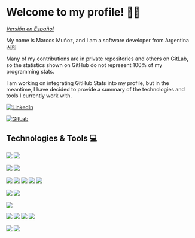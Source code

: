 

<!-- Thank you Martin Heinz for tips https://towardsdatascience.com/build-a-stunning-readme-for-your-github-profile-9b80434fe5d7 -->
# Welcome to my profile! 🙌🏻

[*Versión en Español*](https://github.com/marcoss2009/marcoss2009/blob/master/README.md)

My name is Marcos Muñoz, and I am a software developer from Argentina 🇦🇷

Many of my contributions are in private repositories and others on GitLab, so the statistics shown on GitHub do not represent 100% of my programming stats.

I am working on integrating GitHub Stats into my profile, but in the meantime, I have decided to provide a summary of the technologies and tools I currently work with.

[![LinkedIn](https://img.shields.io/badge/LinkedIn-informational?style=flat&logo=linkedin&logoColor=white&color=0A66C2)](https://www.linkedin.com/in/mmunozba/)

[![GitLab](https://img.shields.io/badge/GitLab-informational?style=flat&logo=gitlab&logoColor=white&color=FC6D26)](https://www.gitlab.com/marcoss2009/)

## Technologies & Tools 💻
![](https://img.shields.io/badge/OS-Rocky_Linux_9-informational?style=flat&logo=rockylinux&logoColor=white&color=10B981)
![](https://img.shields.io/badge/OS-macOS-informational?style=flat&logo=apple&logoColor=white&color=000)

![](https://img.shields.io/badge/Editor-PhpStorm-informational?style=flat&logo=phpstorm&logoColor=white&color=000)
![](https://img.shields.io/badge/Editor-IntelliJ_IDEA-informational?style=flat&logo=intellij-idea&logoColor=white&color=000)

![](https://img.shields.io/badge/Code-PHP-informational?style=flat&logo=php&logoColor=white&color=777BB4)
![](https://img.shields.io/badge/Code-JavaScript-informational?style=flat&logo=javascript&logoColor=white&color=F7DF1E)
![](https://img.shields.io/badge/Code-ABAP-informational?style=flat&logo=sap&logoColor=white&color=0FAAFF)
![](https://img.shields.io/badge/Learning-Python-informational?style=flat&logo=python&logoColor=white&color=3776AB)
![](https://img.shields.io/badge/ReLearning-Java-informational?style=flat&logo=intellij-idea&logoColor=white&color=f89820)

![](https://img.shields.io/badge/Framework-Laravel-informational?style=flat&logo=laravel&logoColor=white&color=FF2D20)
![](https://img.shields.io/badge/Framework-Vue-informational?style=flat&logo=vue.js&logoColor=white&color=4FC08D)

![](https://img.shields.io/badge/Database-MariaDB-informational?style=flat&logo=mariadb&logoColor=white&color=003545)

![](https://img.shields.io/badge/Collaboration-Asana-informational?style=flat&logo=asana&logoColor=white&color=F06A6A)
![](https://img.shields.io/badge/Collaboration-Slack-informational?style=flat&logo=slack&logoColor=white&color=4A154B)
![](https://img.shields.io/badge/Tools-Kubernetes-informational?style=flat&logo=kubernetes&logoColor=white&color=326CE5)
![](https://img.shields.io/badge/Tools-Docker-informational?style=flat&logo=docker&logoColor=white&color=2496ED)

![](https://img.shields.io/badge/Tools-Insomnia-informational?style=flat&logo=insomnia&logoColor=white&color=4000BF)
![](https://img.shields.io/badge/Tools-Postman-informational?style=flat&logo=postman&logoColor=white&color=FF6C37)
